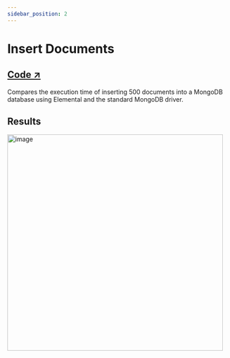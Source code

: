```yaml
---
sidebar_position: 2
---
```


# Insert Documents

## [Code ↗️](https://github.com/elcengine/benchmarks/blob/main/tests/crud/insert)

Compares the execution time of inserting 500 documents into a MongoDB database using Elemental and the standard MongoDB driver.

## Results

<img width="490" alt="image" src="https://github.com/user-attachments/assets/80714195-3f26-4731-925d-e0ccc15a55f8"/>